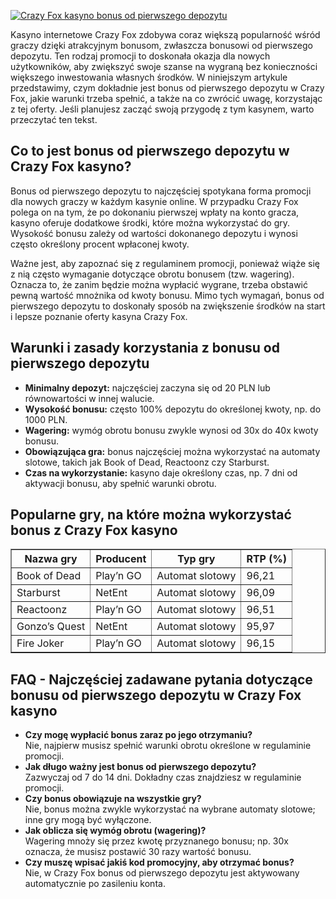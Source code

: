 [![Crazy Fox kasyno bonus od pierwszego depozytu](https://123-caf.pages.dev/gitsignup.png)](https://vrmoo.ru/Bt82HjjY)

<div>     <p>Kasyno internetowe Crazy Fox zdobywa coraz większą popularność wśród graczy dzięki atrakcyjnym bonusom, zwłaszcza bonusowi od pierwszego depozytu. Ten rodzaj promocji to doskonała okazja dla nowych użytkowników, aby zwiększyć swoje szanse na wygraną bez konieczności większego inwestowania własnych środków. W niniejszym artykule przedstawimy, czym dokładnie jest bonus od pierwszego depozytu w Crazy Fox, jakie warunki trzeba spełnić, a także na co zwrócić uwagę, korzystając z tej oferty. Jeśli planujesz zacząć swoją przygodę z tym kasynem, warto przeczytać ten tekst.</p>      <h2>Co to jest bonus od pierwszego depozytu w Crazy Fox kasyno?</h2>   <p>Bonus od pierwszego depozytu to najczęściej spotykana forma promocji dla nowych graczy w każdym kasynie online. W przypadku Crazy Fox polega on na tym, że po dokonaniu pierwszej wpłaty na konto gracza, kasyno oferuje dodatkowe środki, które można wykorzystać do gry. Wysokość bonusu zależy od wartości dokonanego depozytu i wynosi często określony procent wpłaconej kwoty.</p>   <p>Ważne jest, aby zapoznać się z regulaminem promocji, ponieważ wiąże się z nią często wymaganie dotyczące obrotu bonusem (tzw. wagering). Oznacza to, że zanim będzie można wypłacić wygrane, trzeba obstawić pewną wartość mnożnika od kwoty bonusu. Mimo tych wymagań, bonus od pierwszego depozytu to doskonały sposób na zwiększenie środków na start i lepsze poznanie oferty kasyna Crazy Fox.</p>      <h2>Warunki i zasady korzystania z bonusu od pierwszego depozytu</h2>   <ul>     <li><strong>Minimalny depozyt:</strong> najczęściej zaczyna się od 20 PLN lub równowartości w innej walucie.</li>     <li><strong>Wysokość bonusu:</strong> często 100% depozytu do określonej kwoty, np. do 1000 PLN.</li>     <li><strong>Wagering:</strong> wymóg obrotu bonusu zwykle wynosi od 30x do 40x kwoty bonusu.</li>     <li><strong>Obowiązująca gra:</strong> bonus najczęściej można wykorzystać na automaty slotowe, takich jak Book of Dead, Reactoonz czy Starburst.</li>     <li><strong>Czas na wykorzystanie:</strong> kasyno daje określony czas, np. 7 dni od aktywacji bonusu, aby spełnić warunki obrotu.</li>   </ul>      <h2>Popularne gry, na które można wykorzystać bonus z Crazy Fox kasyno</h2>   <table border="1" cellpadding="7" cellspacing="0">     <thead>       <tr>         <th>Nazwa gry</th>         <th>Producent</th>         <th>Typ gry</th>         <th>RTP (%)</th>       </tr>     </thead>     <tbody>       <tr>         <td>Book of Dead</td>         <td>Play’n GO</td>         <td>Automat slotowy</td>         <td>96,21</td>       </tr>       <tr>         <td>Starburst</td>         <td>NetEnt</td>         <td>Automat slotowy</td>         <td>96,09</td>       </tr>       <tr>         <td>Reactoonz</td>         <td>Play’n GO</td>         <td>Automat slotowy</td>         <td>96,51</td>       </tr>       <tr>         <td>Gonzo’s Quest</td>         <td>NetEnt</td>         <td>Automat slotowy</td>         <td>95,97</td>       </tr>       <tr>         <td>Fire Joker</td>         <td>Play’n GO</td>         <td>Automat slotowy</td>         <td>96,15</td>       </tr>     </tbody>   </table>      <h2>FAQ - Najczęściej zadawane pytania dotyczące bonusu od pierwszego depozytu w Crazy Fox kasyno</h2>   <ul>     <li><strong>Czy mogę wypłacić bonus zaraz po jego otrzymaniu?</strong><br>Nie, najpierw musisz spełnić warunki obrotu określone w regulaminie promocji.</li>     <li><strong>Jak długo ważny jest bonus od pierwszego depozytu?</strong><br>Zazwyczaj od 7 do 14 dni. Dokładny czas znajdziesz w regulaminie promocji.</li>     <li><strong>Czy bonus obowiązuje na wszystkie gry?</strong><br>Nie, bonus można zwykle wykorzystać na wybrane automaty slotowe; inne gry mogą być wyłączone.</li>     <li><strong>Jak oblicza się wymóg obrotu (wagering)?</strong><br>Wagering mnoży się przez kwotę przyznanego bonusu; np. 30x oznacza, że musisz postawić 30 razy wartość bonusu.</li>     <li><strong>Czy muszę wpisać jakiś kod promocyjny, aby otrzymać bonus?</strong><br>Nie, w Crazy Fox bonus od pierwszego depozytu jest aktywowany automatycznie po zasileniu konta.</li>   </ul> </div>